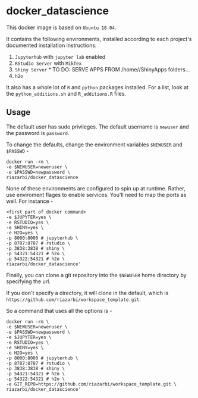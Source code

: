 # docker_datascience

This docker image is based on `Ubuntu 18.04`.

It contains the following environments, installed according to each project's documented installation instructions:

1. `Jupyterhub` with `jupyter lab` enabled
2. `RStudio Server` with `MikTex`
3. `Shiny Server` * TO DO: SERVE APPS FROM /home/<user>/ShinyApps folders...
4. `h2o`

It also has a whole lot of `R` and `python` packages installed. For a list, look at the `python_additions.sh` and `R_additions.R` files.

## Usage

The default user has sudo privileges. The default username is `newuser` and the password is `password`.

To change the defaults, change the environment variables `$NEWUSER` and `$PASSWD` -

```
docker run -rm \
-e $NEWUSER=neweruser \
-e $PASSWD=newpassword \
riazarbi/docker_datascience
```

None of these environments are configured to spin up at runtime. Rather, use enviroment flages to enable services. You'll need to map the ports as well. For instance -

```
<first part of docker command>
-e $JUPYTER=yes \
-e RSTUDIO=yes \
-e SHINY=yes \
-e H2O=yes \
-p 8000:8000 # jupyterhub \
-p 8787:8787 # rstudio \
-p 3838:3838 # shiny \
-p 54321:54321 # h2o \
-p 54322:54321 # h2o \
riazarbi/docker_datascience'
```

Finally, you can clone a git repository into the `$NEWUSER` home directory by specifying the url. 

If you don't specify a directory, it will clone in the default, which is `https://github.com/riazarbi/workspace_template.git`.

So a command that uses all the options is - 

```
docker run -rm \
-e $NEWUSER=neweruser \
-e $PASSWD=newpassword \
-e $JUPYTER=yes \
-e RSTUDIO=yes \
-e SHINY=yes \
-e H2O=yes \
-p 8000:8000 # jupyterhub \      
-p 8787:8787 # rstudio \          
-p 3838:3838 # shiny \     
-p 54321:54321 # h2o \
-p 54322:54321 # h2o \
-e GIT_REPO=https://github.com/riazarbi/workspace_template.git \
riazarbi/docker_datascience'
```
